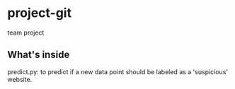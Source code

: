 # project-git
team project
 </br>

## What's inside
predict.py: to predict if a new data point should be labeled as a 'suspicious' website.
